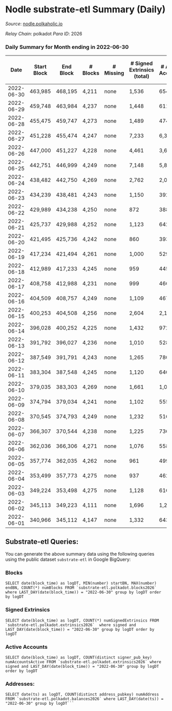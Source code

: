 # Nodle substrate-etl Summary (Daily)

_Source_: [nodle.polkaholic.io](https://nodle.polkaholic.io)

*Relay Chain*: polkadot
*Para ID*: 2026



### Daily Summary for Month ending in 2022-06-30


| Date | Start Block | End Block | # Blocks | # Missing | # Signed Extrinsics (total) | # Active Accounts | # Addresses with Balances | # Events | # Transfers | # XCM Transfers In | # XCM Transfers Out |
| ---- | ----------- | --------- | -------- | --------- | --------------------------- | ----------------- | ------------------------- | -------- | ----------- | ------------------ | ------------------- |
| 2022-06-30 | 463,985 | 468,195 | 4,211 | none  | 1,536 | 654 | 468,724 | 604,799 | 233,898  |   |   |
| 2022-06-29 | 459,748 | 463,984 | 4,237 | none  | 1,448 | 611 |  | 12,934 | 226,904  |   |   |
| 2022-06-28 | 455,475 | 459,747 | 4,273 | none  | 1,489 | 474 | 463,191 | 12,245 | 269,665  |   |   |
| 2022-06-27 | 451,228 | 455,474 | 4,247 | none  | 7,233 | 6,321 | 459,148 | 637,158 | 234,018  |   |   |
| 2022-06-26 | 447,000 | 451,227 | 4,228 | none  | 4,461 | 3,618 |  | 577,637 | 217,903  |   |   |
| 2022-06-25 | 442,751 | 446,999 | 4,249 | none  | 7,148 | 5,857 |  | 801,069 | 298,509  |   |   |
| 2022-06-24 | 438,482 | 442,750 | 4,269 | none  | 2,762 | 2,085 | 465,706 | 485,878 | 184,505  |   |   |
| 2022-06-23 | 434,239 | 438,481 | 4,243 | none  | 1,150 | 392 |  | 666,517 | 258,453  |   |   |
| 2022-06-22 | 429,989 | 434,238 | 4,250 | none  | 872 | 388 |  | 627,131 | 242,510  |   |   |
| 2022-06-21 | 425,737 | 429,988 | 4,252 | none  | 1,123 | 642 | 462,960 | 638,047 | 246,361  |   |   |
| 2022-06-20 | 421,495 | 425,736 | 4,242 | none  | 860 | 393 |  | 621,247 | 239,971  |   |   |
| 2022-06-19 | 417,234 | 421,494 | 4,261 | none  | 1,000 | 529 | 458,209 | 586,379 | 226,603  |   |   |
| 2022-06-18 | 412,989 | 417,233 | 4,245 | none  | 959 | 445 | 456,669 | 784,268 | 225,332  |   |   |
| 2022-06-17 | 408,758 | 412,988 | 4,231 | none  | 999 | 466 |  | 1,030,941 | 251,884  |   |   |
| 2022-06-16 | 404,509 | 408,757 | 4,249 | none  | 1,109 | 467 |  | 964,500 | 235,026  |   |   |
| 2022-06-15 | 400,253 | 404,508 | 4,256 | none  | 2,604 | 2,121 | 449,675 | 956,257 | 232,377  |   |   |
| 2022-06-14 | 396,028 | 400,252 | 4,225 | none  | 1,432 | 972 | 449,335 | 15,415 | 227,752  |   |   |
| 2022-06-13 | 391,792 | 396,027 | 4,236 | none  | 1,010 | 528 |  | 912,958 | 223,295  |   |   |
| 2022-06-12 | 387,549 | 391,791 | 4,243 | none  | 1,265 | 780 |  | 893,718 | 217,523  |   |   |
| 2022-06-11 | 383,304 | 387,548 | 4,245 | none  | 1,120 | 640 | 445,028 | 887,632 | 216,713  |   |   |
| 2022-06-10 | 379,035 | 383,303 | 4,269 | none  | 1,661 | 1,054 |  | 985,199 | 240,594  |   |   |
| 2022-06-09 | 374,794 | 379,034 | 4,241 | none  | 1,102 | 555 |  | 1,002,390 | 245,074  |   |   |
| 2022-06-08 | 370,545 | 374,793 | 4,249 | none  | 1,232 | 516 | 442,574 | 1,211,637 | 296,446  |   |   |
| 2022-06-07 | 366,307 | 370,544 | 4,238 | none  | 1,225 | 736 |  | 791,654 | 192,866  |   |   |
| 2022-06-06 | 362,036 | 366,306 | 4,271 | none  | 1,076 | 558 |  | 973,983 | 238,089  |   |   |
| 2022-06-05 | 357,774 | 362,035 | 4,262 | none  | 961 | 499 |  | 162,840 | 218,006  |   |   |
| 2022-06-04 | 353,499 | 357,773 | 4,275 | none  | 937 | 462 |  | 961,052 | 234,963  |   |   |
| 2022-06-03 | 349,224 | 353,498 | 4,275 | none  | 1,128 | 616 |  | 1,017,624 | 248,857  |   |   |
| 2022-06-02 | 345,113 | 349,223 | 4,111 | none  | 1,696 | 1,207 | 434,439 | 977,453 | 235,720  |   |   |
| 2022-06-01 | 340,966 | 345,112 | 4,147 | none  | 1,332 | 643 |  | 1,218,248 | 298,447  |   |   |

## Substrate-etl Queries:
You can generate the above summary data using the following queries using the public dataset `substrate-etl` in Google BigQuery:


### Blocks
```
SELECT date(block_time) as logDT, MIN(number) startBN, MAX(number) endBN, COUNT(*) numBlocks FROM `substrate-etl.polkadot.blocks2026`  where LAST_DAY(date(block_time)) = "2022-06-30" group by logDT order by logDT
```


### Signed Extrinsics
```
SELECT date(block_time) as logDT, COUNT(*) numSignedExtrinsics FROM `substrate-etl.polkadot.extrinsics2026`  where signed and LAST_DAY(date(block_time)) = "2022-06-30" group by logDT order by logDT
```


### Active Accounts
```
SELECT date(block_time) as logDT, COUNT(distinct signer_pub_key) numAccountsActive FROM `substrate-etl.polkadot.extrinsics2026` where signed and LAST_DAY(date(block_time)) = "2022-06-30" group by logDT order by logDT
```


### Addresses:
```
SELECT date(ts) as logDT, COUNT(distinct address_pubkey) numAddress FROM `substrate-etl.polkadot.balances2026` where LAST_DAY(date(ts)) = "2022-06-30" group by logDT```

